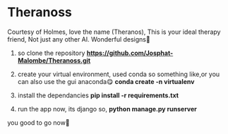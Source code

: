 # Theranoss
Courtesy of Holmes, love the name (Theranos), This is your ideal therapy friend, Not just any other AI. Wonderful designs💯

1) so clone the repository
   **https://github.com/Josphat-Malombe/Theranoss.git**

2) create your virtual environment, used conda so something like,or you can also use the gui anaconda😋
   **conda create -n virtualenv**

3) install the dependancies
    **pip install -r requirements.txt**

4) run the app now, its django so,
   **python manage.py runserver**

you good to go now🫡

